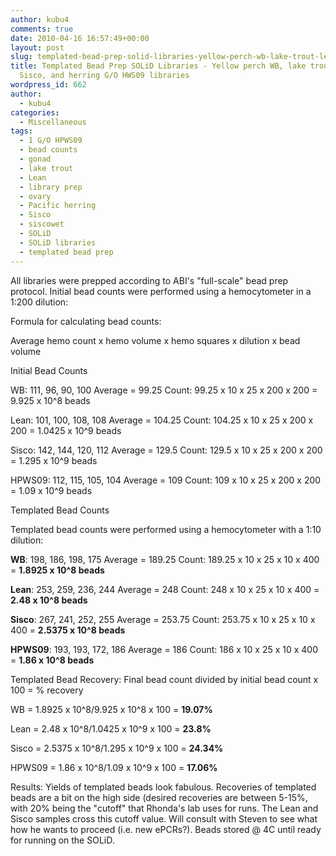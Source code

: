 ```yaml
---
author: kubu4
comments: true
date: 2010-04-16 16:57:49+00:00
layout: post
slug: templated-bead-prep-solid-libraries-yellow-perch-wb-lake-trout-lean-and-sisco-and-herring-go-hws09-libraries
title: Templated Bead Prep SOLiD Libraries - Yellow perch WB, lake trout Lean and
  Sisco, and herring G/O HWS09 libraries
wordpress_id: 662
author:
  - kubu4
categories:
  - Miscellaneous
tags:
  - 1 G/O HPWS09
  - bead counts
  - gonad
  - lake trout
  - Lean
  - library prep
  - ovary
  - Pacific herring
  - Sisco
  - siscowet
  - SOLiD
  - SOLiD libraries
  - templated bead prep
---
```


All libraries were prepped according to ABI's "full-scale" bead prep protocol. Initial bead counts were performed using a hemocytometer in a 1:200 dilution:

Formula for calculating bead counts:

Average hemo count x hemo volume x hemo squares x dilution x bead volume

Initial Bead Counts

WB: 111, 96, 90, 100 Average = 99.25 Count: 99.25 x 10 x 25 x 200 x 200 = 9.925 x 10^8 beads

Lean: 101, 100, 108, 108 Average = 104.25 Count: 104.25 x 10 x 25 x 200 x 200 = 1.0425 x 10^9 beads

Sisco: 142, 144, 120, 112 Average = 129.5 Count: 129.5 x 10 x 25 x 200 x 200 = 1.295 x 10^9 beads

HPWS09: 112, 115, 105, 104 Average = 109 Count: 109 x 10 x 25 x 200 x 200 = 1.09 x 10^9 beads

Templated Bead Counts

Templated bead counts were performed using a hemocytometer with a 1:10 dilution:

**WB**: 198, 186, 198, 175 Average = 189.25 Count: 189.25 x 10 x 25 x 10 x 400 = **1.8925 x 10^8 beads**

**Lean**: 253, 259, 236, 244 Average = 248 Count: 248 x 10 x 25 x 10 x 400 = **2.48 x 10^8 beads**

**Sisco**: 267, 241, 252, 255 Average = 253.75 Count: 253.75 x 10 x 25 x 10 x 400 = **2.5375 x 10^8 beads**

**HPWS09**: 193, 193, 172, 186 Average = 186 Count: 186 x 10 x 25 x 10 x 400 = **1.86 x 10^8 beads**

Templated Bead Recovery: Final bead count divided by initial bead count x 100 = % recovery

WB = 1.8925 x 10^8/9.925 x 10^8 x 100 = **19.07%**

Lean = 2.48 x 10^8/1.0425 x 10^9 x 100 = **23.8%**

Sisco = 2.5375 x 10^8/1.295 x 10^9 x 100 = **24.34%**

HPWS09 = 1.86 x 10^8/1.09 x 10^9 x 100 = **17.06%**

Results: Yields of templated beads look fabulous. Recoveries of templated beads are a bit on the high side (desired recoveries are between 5-15%, with 20% being the "cutoff" that Rhonda's lab uses for runs. The Lean and Sisco samples cross this cutoff value. Will consult with Steven to see what how he wants to proceed (i.e. new ePCRs?). Beads stored @ 4C until ready for running on the SOLiD.
